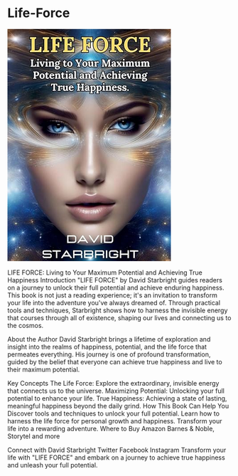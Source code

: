 # Life-Force

![LIFE FORCE Book Cover](/71eCBnORWnL._SY522_.jpg)

LIFE FORCE: Living to Your Maximum Potential and Achieving True Happiness
Introduction
"LIFE FORCE" by David Starbright guides readers on a journey to unlock their full potential and achieve enduring happiness. This book is not just a reading experience; it's an invitation to transform your life into the adventure you've always dreamed of. Through practical tools and techniques, Starbright shows how to harness the invisible energy that courses through all of existence, shaping our lives and connecting us to the cosmos.

About the Author
David Starbright brings a lifetime of exploration and insight into the realms of happiness, potential, and the life force that permeates everything. His journey is one of profound transformation, guided by the belief that everyone can achieve true happiness and live to their maximum potential.

Key Concepts
The Life Force: Explore the extraordinary, invisible energy that connects us to the universe.
Maximizing Potential: Unlocking your full potential to enhance your life.
True Happiness: Achieving a state of lasting, meaningful happiness beyond the daily grind.
How This Book Can Help You
Discover tools and techniques to unlock your full potential.
Learn how to harness the life force for personal growth and happiness.
Transform your life into a rewarding adventure.
Where to Buy
Amazon
Barnes & Noble,
Storytel and more

Connect with David Starbright
Twitter
Facebook
Instagram
Transform your life with "LIFE FORCE" and embark on a journey to achieve true happiness and unleash your full potential.
